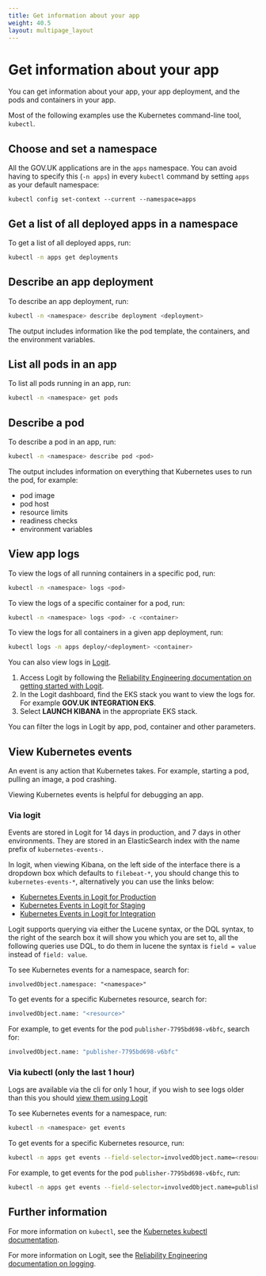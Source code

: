 ```yaml
---
title: Get information about your app
weight: 40.5
layout: multipage_layout
---
```


# Get information about your app

You can get information about your app, your app deployment, and the pods and containers in your app.

Most of the following examples use the Kubernetes command-line tool, `kubectl`.

## Choose and set a namespace

All the GOV.UK applications are in the `apps` namespace. You can avoid having to specify this (`-n apps`) in every `kubectl` command by setting `apps` as your default namespace:

`kubectl config set-context --current --namespace=apps`

## Get a list of all deployed apps in a namespace

To get a list of all deployed apps, run:

```sh
kubectl -n apps get deployments
```

## Describe an app deployment

To describe an app deployment, run:

```sh
kubectl -n <namespace> describe deployment <deployment>
```

The output includes information like the pod template, the containers, and the environment variables.

## List all pods in an app

To list all pods running in an app, run:

```sh
kubectl -n <namespace> get pods
```

## Describe a pod

To describe a pod in an app, run:

```sh
kubectl -n <namespace> describe pod <pod>
```

The output includes information on everything that Kubernetes uses to run the pod, for example:

- pod image
- pod host
- resource limits
- readiness checks
- environment variables

## View app logs

To view the logs of all running containers in a specific pod, run:

```sh
kubectl -n <namespace> logs <pod>
```

To view the logs of a specific container for a pod, run:

```sh
kubectl -n <namespace> logs <pod> -c <container>
```

To view the logs for all containers in a given app deployment, run:

```sh
kubectl logs -n apps deploy/<deployment> <container>
```

You can also view logs in [Logit](https://logit.io/).

1. Access Logit by following the [Reliability Engineering documentation on getting started with Logit](https://reliability-engineering.cloudapps.digital/logging.html#get-started-with-logit).
1. In the Logit dashboard, find the EKS stack you want to view the logs for. For example __GOV.UK INTEGRATION EKS__.
1. Select __LAUNCH KIBANA__ in the appropriate EKS stack.

You can filter the logs in Logit by app, pod, container and other parameters.

## View Kubernetes events

An event is any action that Kubernetes takes. For example, starting a pod, pulling an image, a pod crashing.

Viewing Kubernetes events is helpful for debugging an app.

### Via logit

Events are stored in Logit for 14 days in production, and 7 days in other environments. They are stored in an ElasticSearch index with the name prefix of `kubernetes-events-`.

In logit, when viewing Kibana, on the left side of the interface there is a dropdown box which defaults to `filebeat-*`, you should change this to `kubernetes-events-*`, alternatively you can use the links below:

- [Kubernetes Events in Logit for Production](https://kibana.logit.io/s/13d1a0b1-f54f-407b-a4e5-f53ba653fac3/app/data-explorer/discover#?_a=(discover:(columns:!(_source),isDirty:!f,sort:!()),metadata:(indexPattern:'918b7520-6d5c-11f0-a0c2-616481b44018',view:discover))&_g=(filters:!(),refreshInterval:(pause:!t,value:0),time:(from:now-15m,to:now))&_q=(filters:!(),query:(language:lucene,query:'')))
- [Kubernetes Events in Logit for Staging](https://kibana.logit.io/s/b8a10798-a30e-4611-9393-8843d2339dd2/app/data-explorer/discover#?_a=(discover:(columns:!(_source),isDirty:!f,sort:!()),metadata:(indexPattern:'192c7c50-6d5c-11f0-a036-ab90a4a466d2',view:discover))&_g=(filters:!(),refreshInterval:(pause:!t,value:0),time:(from:now-15m,to:now))&_q=(filters:!(),query:(language:lucene,query:'')))
- [Kubernetes Events in Logit for Integration](https://kibana.logit.io/s/42f4d2d5-e9ce-451f-8ffc-cdb25bd624f8/app/data-explorer/discover#?_a=(discover:(columns:!(_source),isDirty:!f,sort:!()),metadata:(indexPattern:fd31bca0-6d28-11f0-aee7-6b9a180d0701,view:discover))&_g=(filters:!(),refreshInterval:(pause:!t,value:0),time:(from:now-15m,to:now))&_q=(filters:!(),query:(language:lucene,query:'')))

Logit supports querying via either the Lucene syntax, or the DQL syntax, to the right of the search box it will show you which you are set to, all the following queries use DQL, to do them in lucene the syntax is `field = value` instead of `field: value`.

To see Kubernetes events for a namespace, search for:

```
involvedObject.namespace: "<namespace>"
```

To get events for a specific Kubernetes resource, search for:

```sh
involvedObject.name: "<resource>"
```

For example, to get events for the pod `publisher-7795bd698-v6bfc`, search for:

```sh
involvedObject.name: "publisher-7795bd698-v6bfc"
```

### Via kubectl (only the last 1 hour)

Logs are available via the cli for only 1 hour, if you wish to see logs older than this you should [view them
using Logit](#via-logit)

To see Kubernetes events for a namespace, run:

```sh
kubectl -n <namespace> get events
```

To get events for a specific Kubernetes resource, run:

```sh
kubectl -n apps get events --field-selector=involvedObject.name=<resource>
```

For example, to get events for the pod `publisher-7795bd698-v6bfc`, run:

```sh
kubectl -n apps get events --field-selector=involvedObject.name=publisher-7795bd698-v6bfc
```

## Further information

For more information on `kubectl`, see the [Kubernetes kubectl documentation](https://kubernetes.io/docs/reference/kubectl/).

For more information on Logit, see the [Reliability Engineering documentation on logging](https://reliability-engineering.cloudapps.digital/logging.html#logging).
